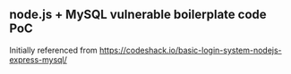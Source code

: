 ## node.js + MySQL vulnerable boilerplate code PoC

Initially referenced from https://codeshack.io/basic-login-system-nodejs-express-mysql/
